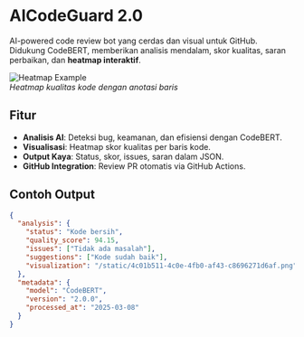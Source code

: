 # AICodeGuard 2.0
AI-powered code review bot yang cerdas dan visual untuk GitHub. Didukung CodeBERT, memberikan analisis mendalam, skor kualitas, saran perbaikan, dan **heatmap interaktif**.

![Heatmap Example](https://via.placeholder.com/800x400.png?text=Heatmap+Kualitas+Kode)  
*Heatmap kualitas kode dengan anotasi baris*

## Fitur
- **Analisis AI**: Deteksi bug, keamanan, dan efisiensi dengan CodeBERT.
- **Visualisasi**: Heatmap skor kualitas per baris kode.
- **Output Kaya**: Status, skor, issues, saran dalam JSON.
- **GitHub Integration**: Review PR otomatis via GitHub Actions.

## Contoh Output
```json
{
  "analysis": {
    "status": "Kode bersih",
    "quality_score": 94.15,
    "issues": ["Tidak ada masalah"],
    "suggestions": ["Kode sudah baik"],
    "visualization": "/static/4c01b511-4c0e-4fb0-af43-c8696271d6af.png"
  },
  "metadata": {
    "model": "CodeBERT",
    "version": "2.0.0",
    "processed_at": "2025-03-08"
  }
}